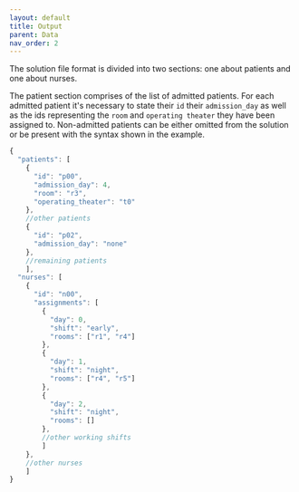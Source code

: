 ```yaml
---
layout: default
title: Output
parent: Data
nav_order: 2
---
```

<!--TODO: expand the explanation of the .json output file (e.g. syntax patient is not admitted, nurse is not assigned to any room etc., add warning about data types)-->

The solution file format is divided into two sections: one about patients and one about nurses. 

The patient section comprises of the list of admitted patients. For each admitted patient it's necessary to state their ```id``` their ```admission_day``` as well as the ids representing the ```room``` and ```operating theater``` they have been assigned to.
Non-admitted patients can be either omitted from the solution or be present with the syntax shown in the example.

```js
{
  "patients": [
    {
      "id": "p00",
      "admission_day": 4,
      "room": "r3",
      "operating_theater": "t0"
    },
    //other patients
    {
      "id": "p02",
      "admission_day": "none"
    },
    //remaining patients
    ],
  "nurses": [
    {
      "id": "n00",
      "assignments": [
        {
          "day": 0,
          "shift": "early",
          "rooms": ["r1", "r4"]
        },
        {
          "day": 1,
          "shift": "night",
          "rooms": ["r4", "r5"]
        },
        {
          "day": 2,
          "shift": "night",
          "rooms": []
        },
        //other working shifts
        ]
    },
    //other nurses
    ]
}
```